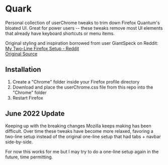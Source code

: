 # Quark 
Personal collection of userChrome tweaks to trim down Firefox Quantum's bloated UI. Great for power users -- these tweaks remove most UI elements that already have keyboard shortcuts or menu items. 
  
Original styling and inspiration borrowed from user GiantSpeck on Reddit:  
[My Two-Line Firefox Setup - Reddit](https://www.reddit.com/r/firefox/comments/7ftsb6/my_twoline_firefox_setup/)  
[Original Source](https://pastebin.com/342kbHWd)  
  
## Installation
1. Create a "Chrome" folder inside your Firefox profile directory  
1. Download and place the userChrome.css file from this repo into the "Chrome" folder
1. Restart Firefox

## June 2022 Update
Keeping up with the breaking changes Mozilla keeps making has been difficult.  Over time these tweaks have
become more relaxed, favoring a two-line setup instead of the original one-line setup that had tabs + navbar side-by-side.  
  
For now this works for me but I may try to do a one-line setup again in the future, time permitting.
